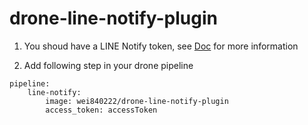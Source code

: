 # drone-line-notify-plugin

1. You shoud have a LINE Notify token, see [Doc](https://notify-bot.line.me/zh_TW/) for more information

2. Add following step in your drone pipeline  

```
pipeline:
    line-notify:
        image: wei840222/drone-line-notify-plugin
        access_token: accessToken
```
